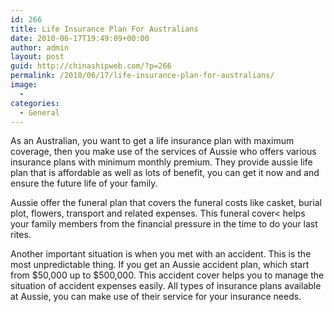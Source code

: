 ```yaml
---
id: 266
title: Life Insurance Plan For Australians
date: 2010-06-17T19:49:09+00:00
author: admin
layout: post
guid: http://chinashipweb.com/?p=266
permalink: /2010/06/17/life-insurance-plan-for-australians/
image:
  - 
categories:
  - General
---
```

As an Australian, you want to get a life insurance plan with maximum coverage, then you make use of the services of Aussie who offers various insurance plans with minimum monthly premium. They provide aussie life plan that is affordable as well as lots of benefit, you can get it now and and ensure the future life of your family.

Aussie offer the funeral plan that covers the funeral costs like casket, burial plot, flowers, transport and related expenses. This funeral cover< helps your family members from the financial pressure in the time to do your last rites. 

Another important situation is when you met with an accident. This is the most unpredictable thing. If you get an Aussie accident plan, which start from $50,000 up to $500,000. This accident cover helps you to manage the situation of accident expenses easily. All types of insurance plans available at Aussie, you can make use of their service for your insurance needs.